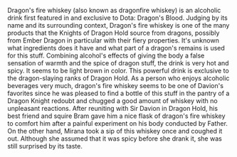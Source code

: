 
Dragon's fire whiskey (also known as dragonfire whiskey) is an alcoholic drink first featured in and exclusive to Dota: Dragon's Blood.
Judging by its name and its surrounding context, Dragon's fire whiskey is one of the many products that the Knights of Dragon Hold source from dragons, possibly from Ember Dragon in particular with their fiery properties. It's unknown what ingredients does it have and what part of a dragon's remains is used for this stuff.
Combining alcohol's effects of giving the body a false sensation of warmth and the spice of dragon stuff, the drink is very hot and spicy. It seems to be light brown in color.
This powerful drink is exclusive to the dragon-slaying ranks of Dragon Hold.
As a person who enjoys alcoholic beverages very much, dragon's fire whiskey seems to be one of  Davion's favorites since he was pleased to find a bottle of this stuff in the pantry of a Dragon Knight redoubt and chugged a good amount of whiskey with no unpleasant reactions. After reuniting with Sir Davion in Dragon Hold, his best friend and squire Bram gave him a nice flask of dragon's fire whiskey to comfort him after a painful experiment on his body conducted by Father.
On the other hand,  Mirana took a sip of this whiskey once and coughed it out. Although she assumed that it was spicy before she drank it, she was still surprised by its taste.
